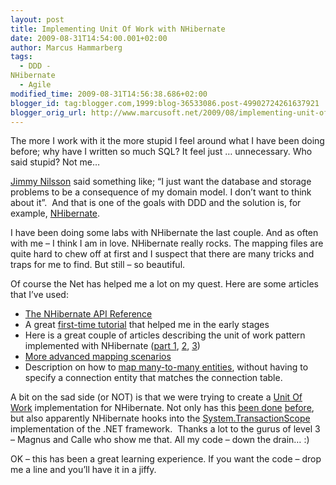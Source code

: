 ```yaml
---
layout: post
title: Implementing Unit Of Work with NHibernate
date: 2009-08-31T14:54:00.001+02:00
author: Marcus Hammarberg
tags:
  - DDD -
NHibernate
  - Agile
modified_time: 2009-08-31T14:56:38.686+02:00
blogger_id: tag:blogger.com,1999:blog-36533086.post-49902724261637921
blogger_orig_url: http://www.marcusoft.net/2009/08/implementing-unit-of-work-with.html
---
```



The more I work with it the more stupid I feel around what I have been
doing before; why have I written so much SQL? It feel just …
unnecessary. Who said stupid? Not me…

<a href="http://jimmynilsson.com/blog/" target="_blank">Jimmy
Nilsson</a> said something like; “I just want the database and storage
problems to be a consequence of my domain model. I don’t want to think
about it”.  And that is one of the goals with DDD and the solution is,
for example, <a href="https://www.hibernate.org/343.html"
target="_blank">NHibernate</a>.

I have been doing some labs with NHibernate the last couple. And as
often with me – I think I am in love. NHibernate really rocks. The
mapping files are quite hard to chew off at first and I suspect that
there are many tricks and traps for me to find. But still – so
beautiful. 

Of course the Net has helped me a lot on my quest. Here are some
articles that I’ve used:

-   <a
    href="https://www.hibernate.org/hib_docs/nhibernate/1.2/reference/en/html_single/"
    target="_blank">The NHibernate API Reference</a>
-   A great <a
    href="http://blogs.hibernatingrhinos.com/nhibernate/archive/2008/04/01/your-first-nhibernate-based-application.aspx"
    target="_blank">first-time tutorial</a> that helped me in the early
    stages
-   Here is a great couple of articles describing the unit of work
    pattern implemented with NHibernate (<a
    href="http://blogs.hibernatingrhinos.com/nhibernate/archive/2008/04/10/nhibernate-and-the-unit-of-work-pattern.aspx"
    target="_blank">part 1</a>, <a
    href="http://blogs.hibernatingrhinos.com/nhibernate/archive/2008/04/13/nhibernate-and-the-unit-of-work-pattern-part-2.aspx"
    target="_blank">2</a>, <a
    href="http://blogs.hibernatingrhinos.com/nhibernate/archive/2008/04/26/nhibernate-and-the-unit-of-work-pattern-part-3.aspx"
    target="_blank">3</a>)
-   <a
    href="http://sdesmedt.wordpress.com/2006/09/04/nhibernate-part-4-mapping-techniques-for-aggregation-one-to-many-mapping/"
    target="_blank">More advanced mapping scenarios</a>
-   Description on how to <a
    href="http://codebetter.com/blogs/peter.van.ooijen/archive/2008/05/29/nhibernate-many-to-many-collections-or-mapping-is-not-one-table-one-class.aspx"
    target="_blank">map many-to-many entities</a>, without having to
    specify a connection entity that matches the connection table.

A bit on the sad side (or NOT) is that we were trying to create a
<a href="http://martinfowler.com/eaaCatalog/unitOfWork.html"
target="_blank">Unit Of Work</a> implementation for NHibernate. Not only
has this <a
href="http://blogs.hibernatingrhinos.com/nhibernate/archive/2008/04/10/nhibernate-and-the-unit-of-work-pattern.aspx"
target="_blank">been done</a> <a
href="https://rhino-tools.svn.sourceforge.net/svnroot/rhino-tools/trunk/commons/Rhino.Commons.NHibernate/UnitOfWork/"
target="_blank">before</a>, but also apparently NHibernate hooks into
the <a
href="http://msdn.microsoft.com/en-us/library/system.transactions.transactionscope.aspx"
target="_blank">System.TransactionScope</a> implementation of the .NET
framework.  Thanks a lot to the gurus of level 3 – Magnus and Calle who
show me that. All my code – down the drain… :)

OK – this has been a great learning experience. If you want the code –
drop me a line and you’ll have it in a jiffy.
